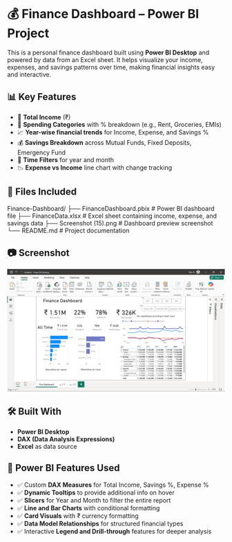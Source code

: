# 💰 Finance Dashboard – Power BI Project

This is a personal finance dashboard built using **Power BI Desktop** and powered by data from an Excel sheet. It helps visualize your income, expenses, and savings patterns over time, making financial insights easy and interactive.

## 📊 Key Features

- 💸 **Total Income** (₹)
- 💼 **Spending Categories** with % breakdown (e.g., Rent, Groceries, EMIs)
- 📈 **Year-wise financial trends** for Income, Expense, and Savings %
- 💰 **Savings Breakdown** across Mutual Funds, Fixed Deposits, Emergency Fund
- 📅 **Time Filters** for year and month
- 📉 **Expense vs Income** line chart with change tracking

## 📁 Files Included
Finance-Dashboard/
├── FinanceDashboard.pbix # Power BI dashboard file
├── FinanceData.xlsx # Excel sheet containing income, expense, and savings data
├── Screenshot (15).png # Dashboard preview screenshot
└── README.md # Project documentation

## 📷 Screenshot

![Finance Dashboard Screenshot](Screenshot(15).png)

## 🛠 Built With

- **Power BI Desktop**
- **DAX (Data Analysis Expressions)**
- **Excel** as data source

## 🧩 Power BI Features Used

- ✅ Custom **DAX Measures** for Total Income, Savings %, Expense %
- ✅ **Dynamic Tooltips** to provide additional info on hover
- ✅ **Slicers** for Year and Month to filter the entire report
- ✅ **Line and Bar Charts** with conditional formatting
- ✅ **Card Visuals** with ₹ currency formatting
- ✅ **Data Model Relationships** for structured financial types
- ✅ Interactive **Legend and Drill-through** features for deeper analysis


